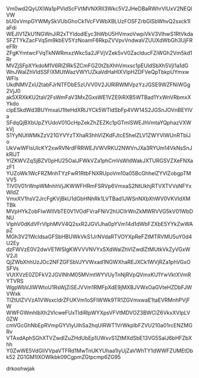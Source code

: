 Vm0wd2QyUXlWa1pPVldScFVtMVNXRll3Wkc5V2JHeDBaRWhrVlUxV2NEQlVW
bU0xVmpGYWMySkVUbGhoCk1VcFVWbXBLUzFOSFZrbGlSbWhvQ2sxck1IaFdi
WEJIV1ZkU1NGWnJiR2xTYldodlEyc3hWbU5HVmxoVwpiVkV3VlhwS1RtVkda
SFZTYkZacFVqSm9kbEV5YzNoamF6RkpZVVpvVndwaVZUUXdWbGh3UjFReFRr
ZFgKYmtwcFVqTkNWRmxzWkc5a2JFVjVZek5vV0ZaclducFZiWGh2Vm5kd1Rr
MVZjSFpXYkdoM1V6RlZlRk5ZCmFGZ0tZbXhhVmxsc1pEUldSbXh5VjI1a1dG
WnJWalZhVldSSFlXMUtWazVWYUZkaVdHaHlXVlpHZDFVeQpTbkpUYmxwWFls
UkdNMVZxU2tabFJrNTFDbE5zUVV0V2JURlRWMVpzYzJGSE9WZFNiWGg2VjJ0
ak5XRXkKU2taV2FsWmFaV3MxZGxsWE1VZE9iRXB5WTBad1YxWnVRbmxXYkdo
clpESkdWd3BUYmxaU1lteHdXRlJYCk5WTldSbFp4VW14S2JGSnJOVnBEYlVa
SFdqQjBXbUpZYUdoV01GcHpZekZhZEZKc1pGTmlSWEJhVmtaYQphazVXWkVj
S1YyNUtWMkZzV21GYVYzTXhaR3hhVlZKdFJtcE5helZLV1ZWYVlWUnRTblJo
UkVwWFlsUlcKY2xwRVNrdFRRWEJVWVRKU2NWVnJXa3RYUm14VkNsSnJkRlJT
YlZKWVZqSjBZV0pHU25OalJFWkVZa1phCmVsWldWakJXTURGSVZXeFNXazF1
YUZoWk1WcFRZMnhTYzFwR1RtbFNXRUpoVm10a05BcGhhelZYVlZobgpTMVV5
TlV0V01rWnpWMnhhVjJKWWFHRmFSRVp6VmxaS2NtUkhjRTVXTVVsNFYxWldZ
VmxXV1hsV2JrcFgKVjBkU1dGbHNhRk1LVTBad1JWSnNXbXhWV0VKVldXMTBk
MVpHYkZobFIwWllVbTE0V1VOdFVraFNiV2hUCllrWnZkMWRVVG5kV01WbDNU
VlphV0dKdVFrVlphMVV4Q2sxR2JGVlJha0pYVm14d1dWbFZXbE5YYkZwWApZ
MGh3V21WcldsaGFSbHBUWkVkS1JrNVdaRTVOYXpReFZtMTRVMU5uY0d4U2Ey
dzFWVzE0V2dwVE1WSlgKWVVVNVYxSXdWalZhVlZwdlZtMUtkVkZyVGxWV2JI
QjZWbXhhUzJOc2NFZGFSbVJYVWxad1NGWXhaREJXCk1WVjRZa1phVGxOSFVs
VUtXVzE0ZDFkV2JGVlNhM05MVmtWYVUyTnNjRVpQVmxKU1YwVktXVmRYTVRS
WgpWbVJIWWtoU1RsWjZiSEJVVm1RMFpXdE9jMXBJVWxOaGVteHZDbFJWVWxk
TlZtUlZVVzA1VWsxcldrZFUKVm1oSFlWWk9TR1ZGVmxwaE1taEVRMnhPVjFW
WWFGWmhlbXh2VlcweFUxTldiRlpWYXpsVFVtMDVOZ3BWClZ6VkxXVlpLV0ZW
cmVGcGhNbEpRVmpGYVIyUlhSa2hqUlRWT1VrWkplbFZVU210a01rcENZMGRv
VTAxdAphSGhXTVZwdlZuZHdUbEp1UWxvS1ZtMXdSbE13VG5SalJ6bHFZbXhh
Y0ZwWE5VdGliVVpaVTFRd1MwTnUKYUhaa1IyUjZaVWhTY1dWWFZUMEtDbk52
ZG1GM1lXOWlkbk09CgpmZGtpcmp6ZG95

drkoohwjak